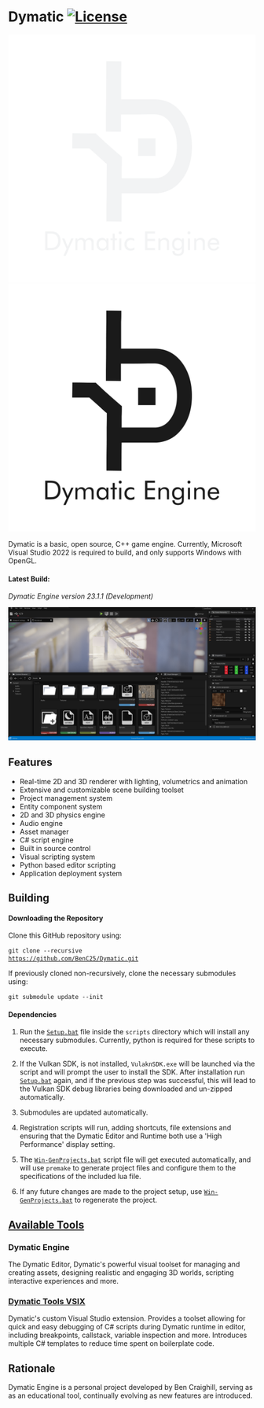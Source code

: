 # Dymatic [![License](https://img.shields.io/github/license/BenC25/Dymatic.svg)](https://github.com/BenC25/Dymatic/blob/master/LICENSE)

![Dymatic_Logo_Dark](/Resources/Branding/Dymatic_Logo_Dark.png#gh-dark-mode-only)
![Dymatic_Logo_Light](/Resources/Branding/Dymatic_Logo_Light.png#gh-light-mode-only)

Dymatic is a basic, open source, C++ game engine.
Currently, Microsoft Visual Studio 2022 is required to build, and only supports Windows with OpenGL.

<h4>Latest Build:</h4>
<i>Dymatic Engine version 23.1.1 (Development)</i>

![Dymatic_Editor_Screenshot](/Resources/Branding/Screenshots/EditorScreenshot.png)

## Features
- Real-time 2D and 3D renderer with lighting, volumetrics and animation
- Extensive and customizable scene building toolset
- Project management system
- Entity component system
- 2D and 3D physics engine
- Audio engine
- Asset manager
- C# script engine
- Built in source control
- Visual scripting system
- Python based editor scripting
- Application deployment system

## Building
#### Downloading the Repository
Clone this GitHub repository using: <pre><code>git clone --recursive https://github.com/BenC25/Dymatic.git</code></pre>
If previously cloned non-recursively, clone the necessary submodules using:
<pre><code>git submodule update --init</code></pre>

#### Dependencies

1. Run the [`Setup.bat`](https://github.com/BenC25/Dymatic/Public/scripts/Setup.bat) file inside the `scripts` directory which will install any necessary submodules. Currently, python is required for these scripts to execute.

2. If the Vulkan SDK, is not installed, `VulaknSDK.exe` will be launched via the script and will prompt the user to install the SDK. After installation run [`Setup.bat`](https://github.com/BenC25/Dymatic/Public/scripts/Setup.bat) again, and if the previous step was successful, this will lead to the Vulkan SDK debug libraries being downloaded and un-zipped automatically.

3. Submodules are updated automatically.

4. Registration scripts will run, adding shortcuts, file extensions and ensuring that the Dymatic Editor and Runtime both use a 'High Performance' display setting.

5. The [`Win-GenProjects.bat`](https://github.com/BenC25/Dymatic/Public/scripts/Win-GenProjects.bat) script file will get executed automatically, and will use `premake` to generate project files and configure them to the specifications of the included lua file.

6. If any future changes are made to the project setup, use [`Win-GenProjects.bat`](https://github.com/BenC25/Dymatic/Public/scripts/Win-GenProjects.bat) to regenerate the project.

## [Available Tools](https://www.dymaticengine.com/tools)
### Dymatic Engine
The Dymatic Editor, Dymatic's powerful visual toolset for managing and creating assets, designing realistic and engaging 3D worlds, scripting interactive experiences and more.

### [Dymatic Tools VSIX](https://github.com/BenC25/DymaticTools)
Dymatic's custom Visual Studio extension. Provides a toolset allowing for quick and easy debugging of C# scripts during Dymatic runtime in editor, including breakpoints, callstack, variable inspection and more. Introduces multiple C# templates to reduce time spent on boilerplate code.

## Rationale
Dymatic Engine is a personal project developed by Ben Craighill, serving as as an educational tool, continually evolving as new features are introduced.